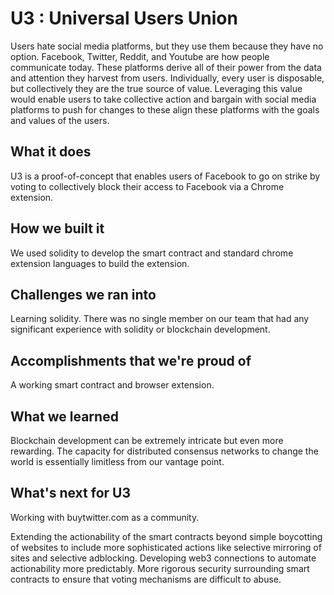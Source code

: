 # U3 : Universal Users Union
Users hate social media platforms, but they use them because they have no option. Facebook, Twitter, Reddit, and Youtube are how people communicate today. These platforms derive all of their power from the data and attention they harvest from users. Individually, every user is disposable, but collectively they are the true source of value. Leveraging this value would enable users to take collective action and bargain with social media platforms to push for changes to these align these platforms with the goals and values of the users.

## What it does
U3 is a proof-of-concept that enables users of Facebook to go on strike by voting to collectively block their access to Facebook via a Chrome extension.

## How we built it
We used solidity to develop the smart contract and standard chrome extension languages to build the extension.

## Challenges we ran into
Learning solidity. There was no single member on our team that had any significant experience with solidity or blockchain development.

## Accomplishments that we're proud of
A working smart contract and browser extension.

## What we learned
Blockchain development can be extremely intricate but even more rewarding. The capacity for distributed consensus networks to change the world is essentially limitless from our vantage point.

## What's next for U3
Working with buytwitter.com as a community.

Extending the actionability of the smart contracts beyond simple boycotting of websites to include more sophisticated actions like selective mirroring of sites and selective adblocking. Developing web3 connections to automate actionability more predictably. More rigorous security surrounding smart contracts to ensure that voting mechanisms are difficult to abuse.


